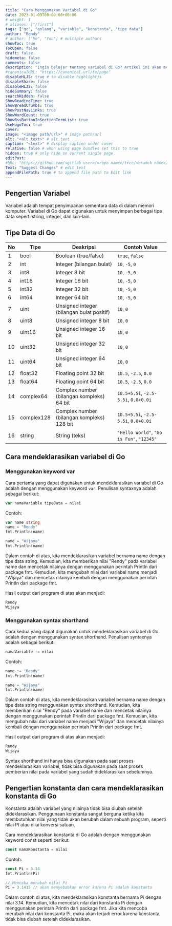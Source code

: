 ```yaml
---
title: "Cara Menggunakan Variabel di Go"
date: 2023-01-09T00:00:00+00:00
# weight: 1
# aliases: ["/first"]
tags: ["go", "golang", "variable", "konstanta", "tipe data"]
author: "Rendy"
# author: ["Me", "You"] # multiple authors
showToc: true
TocOpen: false
draft: false
hidemeta: false
comments: false
description: "Ingin belajar tentang variabel di Go? Artikel ini akan membahas tentang pengertian variabel, tipe data yang tersedia, serta cara membuat dan menggunakan variabel di Go. Ikuti tutorial ini dan mulailah belajar tentang variabel di Go sekarang juga!"
#canonicalURL: "https://canonical.url/to/page"
disableHLJS: true # to disable highlightjs
disableShare: false
disableHLJS: false
hideSummary: false
searchHidden: false
ShowReadingTime: true
ShowBreadCrumbs: true
ShowPostNavLinks: true
ShowWordCount: true
ShowRssButtonInSectionTermList: true
UseHugoToc: true
cover:
image: "<image path/url>" # image path/url
alt: "<alt text>" # alt text
caption: "<text>" # display caption under cover
relative: false # when using page bundles set this to true
hidden: true # only hide on current single page
editPost:
#URL: "https://github.com/<gitlab user>/<repo name>/tree/<branch name>/<path to content>/"
Text: "Suggest Changes" # edit text
appendFilePath: true # to append file path to Edit link
---
```


## Pengertian Variabel

Variabel adalah tempat penyimpanan sementara data di dalam memori komputer. Variabel di Go dapat digunakan untuk menyimpan berbagai tipe data seperti string, integer, dan lain-lain.

## Tipe Data di Go

| No  | Tipe       | Deskripsi                                  | Contoh Value                              |
|-----|------------|--------------------------------------------|-------------------------------------------|
| 1   | bool       | Boolean (true/false)                       | `true`, `false`                           |
| 2   | int        | Integer (bilangan bulat)                   | `10`, `-5`, `0`                           |
| 3   | int8       | Integer 8 bit                              | `10`, `-5`, `0`                           |
| 4   | int16      | Integer 16 bit                             | `10`, `-5`, `0`                           |
| 5   | int32      | Integer 32 bit                             | `10`, `-5`, `0`                           |
| 6   | int64      | Integer 64 bit                             | `10`, `-5`, `0`                           |
| 7   | uint       | Unsigned integer (bilangan bulat positif)  | `10`, `0`                                 |
| 8   | uint8      | Unsigned integer 8 bit                     | `10`, `0`                                 |
| 9   | uint16     | Unsigned integer 16 bit                    | `10`, `0`                                 |
| 10  | uint32     | Unsigned integer 32 bit                    | `10`, `0`                                 |
| 11  | uint64     | Unsigned integer 64 bit                    | `10`, `0`                                 |
| 12  | float32    | Floating point 32 bit                      | `10.5`, `-2.5`, `0.0`                     |
| 13  | float64    | Floating point 64 bit                      | `10.5`, `-2.5`, `0.0`                     |
| 14  | complex64  | Complex number (bilangan kompleks) 64 bit  | `10.5+5.5i`, `-2.5-5.5i`, `0.0+0.0i`      |
| 15  | complex128 | Complex number (bilangan kompleks) 128 bit | `10.5+5.5i`, `-2.5-5.5i`, `0.0+0.0i`      |
| 16  | string     | String (teks)                              | `"Hello World"`, `"Go is Fun"`, `"12345"` |

## Cara mendeklarasikan variabel di Go
### Menggunakan keyword var
Cara pertama yang dapat digunakan untuk mendeklarasikan variabel di Go adalah dengan menggunakan keyword `var`. Penulisan syntaxnya adalah sebagai berikut:

```go
var namaVariable tipeData = nilai
```

Contoh:
```go
var name string
name = "Rendy"
fmt.Println(name)

name = "Wijaya"
fmt.Println(name)
```
Dalam contoh di atas, kita mendeklarasikan variabel bernama name dengan tipe data string. Kemudian, kita memberikan nilai "Rendy" pada variabel name dan mencetak nilainya dengan menggunakan perintah Println dari package fmt. Kemudian, kita mengubah nilai dari variabel name menjadi "Wijaya" dan mencetak nilainya kembali dengan menggunakan perintah Println dari package fmt.

Hasil output dari program di atas akan menjadi:
```markdown
Rendy
Wijaya
```

### Menggunakan syntax shorthand
Cara kedua yang dapat digunakan untuk mendeklarasikan variabel di Go adalah dengan menggunakan syntax shorthand. Penulisan syntaxnya adalah sebagai berikut:

```go
namaVariable := nilai
```

Contoh:
```go
name := "Rendy"
fmt.Println(name)

name = "Wijaya"
fmt.Println(name)
```
Dalam contoh di atas, kita mendeklarasikan variabel bernama name dengan tipe data string menggunakan syntax shorthand. Kemudian, kita memberikan nilai "Rendy" pada variabel name dan mencetak nilainya dengan menggunakan perintah Println dari package fmt. Kemudian, kita mengubah nilai dari variabel name menjadi "Wijaya" dan mencetak nilainya kembali dengan menggunakan perintah Println dari package fmt.

Hasil output dari program di atas akan menjadi:

```markdown
Rendy
Wijaya
```
Syntax shorthand ini hanya bisa digunakan pada saat proses mendeklarasikan variabel, tidak bisa digunakan pada saat proses pemberian nilai pada variabel yang sudah dideklarasikan sebelumnya.

## Pengertian konstanta dan cara mendeklarasikan konstanta di Go
Konstanta adalah variabel yang nilainya tidak bisa diubah setelah dideklarasikan. Penggunaan konstanta sangat berguna ketika kita membutuhkan nilai yang tidak akan berubah dalam sebuah program, seperti nilai PI atau nilai konversi satuan.

Cara mendeklarasikan konstanta di Go adalah dengan menggunakan keyword const seperti berikut:
```go
const namaKonstanta = nilai
```
Contoh:
```go
const Pi = 3.14
fmt.Println(Pi)

// Mencoba merubah nilai Pi
Pi = 3.1415 // akan menyebabkan error karena Pi adalah konstanta
```

Dalam contoh di atas, kita mendeklarasikan konstanta bernama Pi dengan nilai 3.14. Kemudian, kita mencetak nilai dari konstanta Pi dengan menggunakan perintah Println dari package fmt. Jika kita mencoba merubah nilai dari konstanta Pi, maka akan terjadi error karena konstanta tidak bisa diubah setelah dideklarasikan.